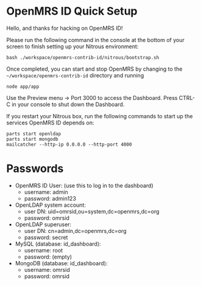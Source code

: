 OpenMRS ID Quick Setup
======================

Hello, and thanks for hacking on OpenMRS ID!

Please run the following command in the console at the bottom of your screen
to finish setting up your Nitrous environment:

    bash ./workspace/openmrs-contrib-id/nitrous/bootstrap.sh
    
Once completed, you can start and stop OpenMRS by changing to the
`~/workspace/openmrs-contrib-id` directory and running

    node app/app
    
Use the Preview menu -> Port 3000 to access the Dashboard. Press CTRL-C in your
console to shut down the Dashboard.

If you restart your Nitrous box, run the following commands to start up the
services OpenMRS ID depends on:

    parts start openldap
    parts start mongodb
    mailcatcher --http-ip 0.0.0.0 --http-port 4000


Passwords
=========

- OpenMRS ID User: (use this to log in to the dashboard)
  - username: admin
  - password: admin123
- OpenLDAP system account:
  - user DN: uid=omrsid,ou=system,dc=openmrs,dc=org
  - password: omrsid
- OpenLDAP superuser:
  - user DN: cn=admin,dc=openmrs,dc=org
  - password: secret
- MySQL (database: id_dashboard):
  - username: root
  - password: (empty)
- MongoDB (database: id_dashboard):
  - username: omrsid
  - password: omrsid
